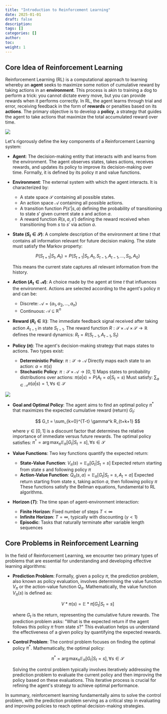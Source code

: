 ```yaml
---
title: "Introduction to Reinforcement Learning"
date: 2025-01-01
draft: false
description:
tags: []
categories: []
author:
toc:
weight: 1
---
```


## Core Idea of Reinforcement Learning

Reinforcement Learning (RL) is a computational approach to learning whereby an **agent** seeks to maximize some notion of cumulative reward by taking actions in an **environment**. This process is akin to training a dog to perform a trick: you cannot dictate every move, but you can provide rewards when it performs correctly. In RL, the agent learns through trial and error, receiving feedback in the form of **rewards** or penalties based on its **actions**. The primary objective is to develop a **policy**, a strategy that guides the agent to take actions that maximize the total accumulated reward over time.

![](/content/posts/RL/1.PNG)

Let's rigorously define the key components of a Reinforcement Learning system:

- **Agent**: The decision-making entity that interacts with and learns from the environment. The agent observes states, takes actions, receives rewards, and updates its policy to improve its decision-making over time. Formally, it is defined by its policy $\pi$ and value functions.

- **Environment**: The external system with which the agent interacts. It is characterized by:

  - A state space $\mathcal{S}$ containing all possible states.
  - An action space $\mathcal{A}$ containing all possible actions.
  - A transition function $P(s'|s,a)$ defining the probability of transitioning to state $s'$ given current state $s$ and action $a$.
  - A reward function $R(s,a,s')$ defining the reward received when transitioning from $s$ to $s'$ via action $a$.

- **State ($S_t \in \mathcal{S}$)**: A complete description of the environment at time $t$ that contains all information relevant for future decision making. The state must satisfy the Markov property:

  $$P(S_{t+1}|S_t,A_t) = P(S_{t+1}|S_t,A_t,S_{t-1},A_{t-1},...,S_0,A_0)$$

  This means the current state captures all relevant information from the history.

- **Action ($A_t \in \mathcal{A}$)**: A choice made by the agent at time $t$ that influences the environment. Actions are selected according to the agent's policy $\pi$ and can be:

  - Discrete: $\mathcal{A} = \{a_1, a_2, ..., a_n\}$
  - Continuous: $\mathcal{A} \subseteq \mathbb{R}^n$

- **Reward ($R_t \in \mathbb{R}$)**: The immediate feedback signal received after taking action $A_{t-1}$ in state $S_{t-1}$. The reward function $R: \mathcal{S} \times \mathcal{A} \times \mathcal{S} \rightarrow \mathbb{R}$ defines the reward dynamics:
  $R_t = R(S_{t-1}, A_{t-1}, S_t)$

- **Policy ($\pi$)**: The agent's decision-making strategy that maps states to actions. Two types exist:
  - **Deterministic Policy**: $\pi: \mathcal{S} \rightarrow \mathcal{A}$
    Directly maps each state to an action: $a = \pi(s)$
  - **Stochastic Policy**: $\pi: \mathcal{S} \times \mathcal{A} \rightarrow [0,1]$
    Maps states to probability distributions over actions: $\pi(a|s) = P(A_t=a|S_t=s)$
    Must satisfy: $\sum_{a \in \mathcal{A}} \pi(a|s) = 1, \forall s \in \mathcal{S}$

![](/content/posts/RL/2..PNG)

- **Goal and Optimal Policy**: The agent aims to find an optimal policy $\pi^*$ that maximizes the expected cumulative reward (return) $G_t$:

  $$
  G_t = \sum_{k=0}^{T-t} \gamma^k R_{t+k+1}
  $$

  where $\gamma \in [0,1]$ is a discount factor that determines the relative importance of immediate versus future rewards.
  The optimal policy satisfies: $\pi^* = \arg\max_{\pi} \mathbb{E}_{\pi}[G_t|S_t=s], \forall s \in \mathcal{S}$

- **Value Functions**: Two key functions quantify the expected return:

  - **State-Value Function**: $V_{\pi}(s) = \mathbb{E}_{\pi}[G_t|S_t=s]$
    Expected return starting from state $s$ and following policy $\pi$
  - **Action-Value Function**: $Q_{\pi}(s,a) = \mathbb{E}_{\pi}[G_t|S_t=s,A_t=a]$
    Expected return starting from state $s$, taking action $a$, then following policy $\pi$
    These functions satisfy the Bellman equations, fundamental to RL algorithms.

- **Horizon ($T$)**: The time span of agent-environment interaction:
  - **Finite Horizon**: Fixed number of steps $T < \infty$
  - **Infinite Horizon**: $T = \infty$, typically with discounting ($\gamma < 1$)
  - **Episodic**: Tasks that naturally terminate after variable length sequences

## Core Problems in Reinforcement Learning

In the field of Reinforcement Learning, we encounter two primary types of problems that are essential for understanding and developing effective learning algorithms:

- **Prediction Problem**: Formally, given a policy $\pi$, the prediction problem, also known as policy evaluation, involves determining the value function $V_{\pi}$ or the action-value function $Q_{\pi}$. Mathematically, the value function $V_{\pi}(s)$ is defined as:

  $$ V*{\pi}(s) = \mathbb{E}*{\pi}[G_t | S_t = s] $$

  where $G_t$ is the return, representing the cumulative future rewards. The prediction problem asks: "What is the expected return if the agent follows this policy $\pi$ from state $s$?" This evaluation helps us understand the effectiveness of a given policy by quantifying the expected rewards.

- **Control Problem**: The control problem focuses on finding the optimal policy $\pi^*$. Mathematically, the optimal policy:

  $$
  \pi^* = \arg\max_{\pi} \mathbb{E}_{\pi}[G_t | S_t = s], \forall s \in \mathcal{S}
  $$

  Solving the control problem typically involves iteratively addressing the prediction problem to evaluate the current policy and then improving the policy based on these evaluations. This iterative process is crucial for refining the agent's strategy to achieve optimal performance.

In summary, reinforcement learning fundamentally aims to solve the control problem, with the prediction problem serving as a critical step in evaluating and improving policies to reach optimal decision-making strategies.
